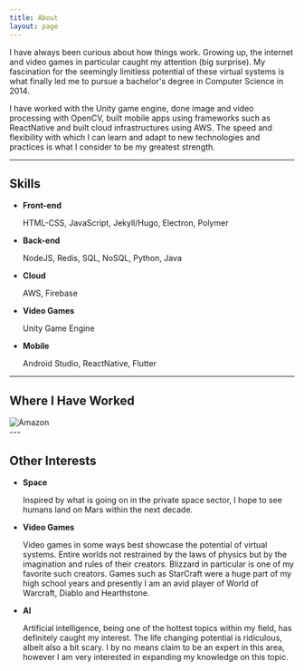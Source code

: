 ```yaml
---
title: About
layout: page
---
```


<p>I have always been curious about how things work. Growing up, the internet and video games in particular caught my attention (big surprise). My fascination for the seemingly limitless potential of these virtual systems is what finally led me to pursue a bachelor's degree in Computer Science in 2014.</p>

<p>I have worked with the Unity game engine, done image and video processing with OpenCV, built mobile apps using frameworks such as ReactNative and built cloud infrastructures using AWS.
The speed and flexibility with which I can learn and adapt to new technologies and practices is what I consider to be my greatest strength.</p>

---

## Skills

* **Front-end**

    HTML-CSS, JavaScript, Jekyll/Hugo, Electron, Polymer

* **Back-end**

    NodeJS, Redis, SQL, NoSQL, Python, Java

* **Cloud**

    AWS, Firebase

* **Video Games**

    Unity Game Engine

* **Mobile**

    Android Studio, ReactNative, Flutter

---

## Where I Have Worked

<div class="side-by-side">
    <div class="toleft">
        <img class="image" src="{{ site.url }}/assets/images/amazon_logo_RGB.jpg" alt="Amazon">
    </div>

</div>
---

## Other Interests

* **Space**

    Inspired by what is going on in the private space sector, I hope to see humans land on Mars within the next decade.

* **Video Games**

    Video games in some ways best showcase the potential of virtual systems. Entire worlds not restrained by the laws of physics but by the imagination and rules of their creators. Blizzard in particular is one of my favorite such creators. Games such as StarCraft were a huge part of my high school years and presently I am an avid player of World of Warcraft, Diablo and Hearthstone.

* **AI**

    Artificial intelligence, being one of the hottest topics within my field, has definitely caught my interest. The life changing potential is ridiculous, albeit also a bit scary. I by no means claim to be an expert in this area, however I am very interested in expanding my knowledge on this topic.
